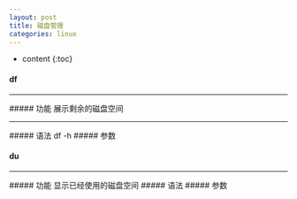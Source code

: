 ```yaml
---
layout: post
title: 磁盘管理
categories: linux
---
```

* content
{:toc}


#### df
<hr />
##### 功能
展示剩余的磁盘空间
<hr />
##### 语法
df -h
##### 参数

#### du
<hr />
##### 功能
显示已经使用的磁盘空间
##### 语法
##### 参数

